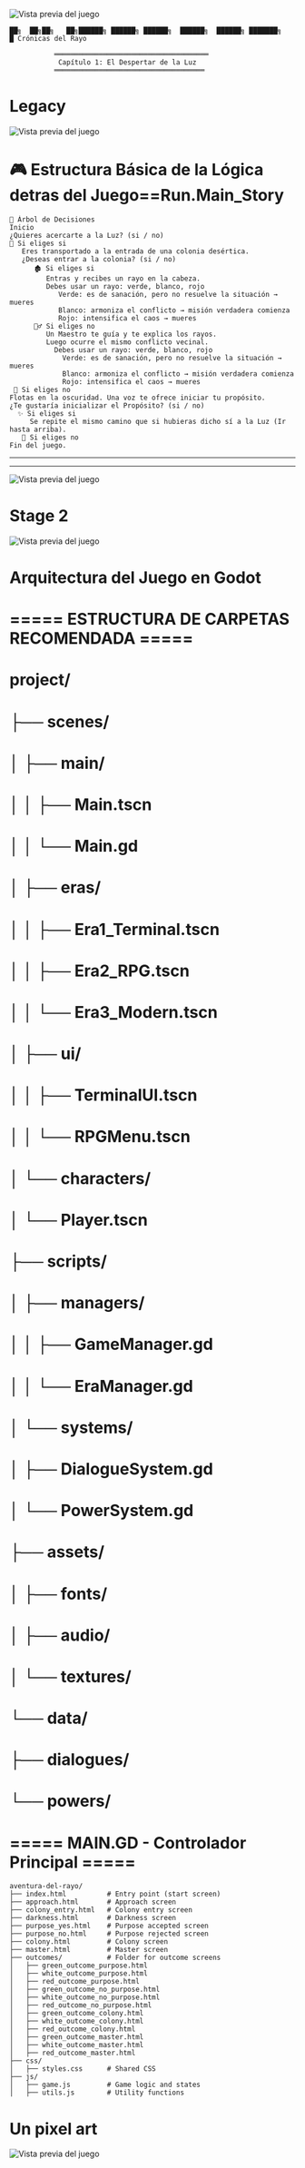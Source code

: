 ![Vista previa del juego](caratula.png)
```text
██╗  ██╗██╗   ██╗██████╗ ██████╗ ██████╗  ██████╗  ██████╗ ███████╗
█ Crónicas del Rayo

           ══════════════════════════════════════
            Capítulo 1: El Despertar de la Luz
           ═════════════════════════════════════
```





# Legacy



![Vista previa del juego](PreviewTerminal.png)




# 🎮 Estructura Básica de la Lógica detras del Juego==Run.Main_Story

   ```
🌟 Árbol de Decisiones
Inicio
¿Quieres acercarte a la Luz? (si / no)
   🔹 Si eliges si
      Eres transportado a la entrada de una colonia desértica.
      ¿Deseas entrar a la colonia? (si / no)
         🏚️ Si eliges si
            Entras y recibes un rayo en la cabeza.
            Debes usar un rayo: verde, blanco, rojo
               Verde: es de sanación, pero no resuelve la situación → mueres
               Blanco: armoniza el conflicto → misión verdadera comienza
               Rojo: intensifica el caos → mueres
         🧙‍♂️ Si eliges no
            Un Maestro te guía y te explica los rayos.
            Luego ocurre el mismo conflicto vecinal.
              Debes usar un rayo: verde, blanco, rojo
                Verde: es de sanación, pero no resuelve la situación → mueres
                Blanco: armoniza el conflicto → misión verdadera comienza
                Rojo: intensifica el caos → mueres
    🔹 Si eliges no
Flotas en la oscuridad. Una voz te ofrece iniciar tu propósito.
  ¿Te gustaría inicializar el Propósito? (si / no)
     ✨ Si eliges si
        Se repite el mismo camino que si hubieras dicho sí a la Luz (Ir hasta arriba).
      🚫 Si eliges no
  Fin del juego.

   ```



----------------------------------------------------------------------------------
----------------------------------------------------------------------------------
![Vista previa del juego](maqueta.png)



# Stage 2




![Vista previa del juego](preview2.png)



# Arquitectura del Juego en Godot

# ===== ESTRUCTURA DE CARPETAS RECOMENDADA =====
# project/
# ├── scenes/
# │   ├── main/
# │   │   ├── Main.tscn
# │   │   └── Main.gd
# │   ├── eras/
# │   │   ├── Era1_Terminal.tscn
# │   │   ├── Era2_RPG.tscn
# │   │   └── Era3_Modern.tscn
# │   ├── ui/
# │   │   ├── TerminalUI.tscn
# │   │   └── RPGMenu.tscn
# │   └── characters/
# │       └── Player.tscn
# ├── scripts/
# │   ├── managers/
# │   │   ├── GameManager.gd
# │   │   └── EraManager.gd
# │   └── systems/
# │       ├── DialogueSystem.gd
# │       └── PowerSystem.gd
# ├── assets/
# │   ├── fonts/
# │   ├── audio/
# │   └── textures/
# └── data/
#     ├── dialogues/
#     └── powers/

# ===== MAIN.GD - Controlador Principal =====






   ```
aventura-del-rayo/
├── index.html          # Entry point (start screen)
├── approach.html       # Approach screen
├── colony_entry.html   # Colony entry screen
├── darkness.html       # Darkness screen
├── purpose_yes.html    # Purpose accepted screen
├── purpose_no.html     # Purpose rejected screen
├── colony.html         # Colony screen
├── master.html         # Master screen
├── outcomes/           # Folder for outcome screens
│   ├── green_outcome_purpose.html
│   ├── white_outcome_purpose.html
│   ├── red_outcome_purpose.html
│   ├── green_outcome_no_purpose.html
│   ├── white_outcome_no_purpose.html
│   ├── red_outcome_no_purpose.html
│   ├── green_outcome_colony.html
│   ├── white_outcome_colony.html
│   ├── red_outcome_colony.html
│   ├── green_outcome_master.html
│   ├── white_outcome_master.html
│   ├── red_outcome_master.html
├── css/
│   ├── styles.css      # Shared CSS
├── js/
│   ├── game.js         # Game logic and states
│   ├── utils.js        # Utility functions

   ```
# Un pixel art 
![Vista previa del juego](pixelart.jpeg)
